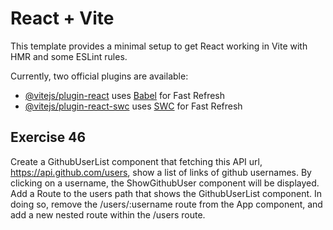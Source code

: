 # React + Vite

This template provides a minimal setup to get React working in Vite with HMR and some ESLint rules.

Currently, two official plugins are available:

- [@vitejs/plugin-react](https://github.com/vitejs/vite-plugin-react/blob/main/packages/plugin-react/README.md) uses [Babel](https://babeljs.io/) for Fast Refresh
- [@vitejs/plugin-react-swc](https://github.com/vitejs/vite-plugin-react-swc) uses [SWC](https://swc.rs/) for Fast Refresh

## Exercise 46

Create a GithubUserList component that fetching this API url, https://api.github.com/users, show a list of links of github usernames.
By clicking on a username, the ShowGithubUser component will be displayed. Add a Route to the users path that shows the GithubUserList component. In doing so, remove the /users/:username route from the App component, and add a new nested route within the /users route.
